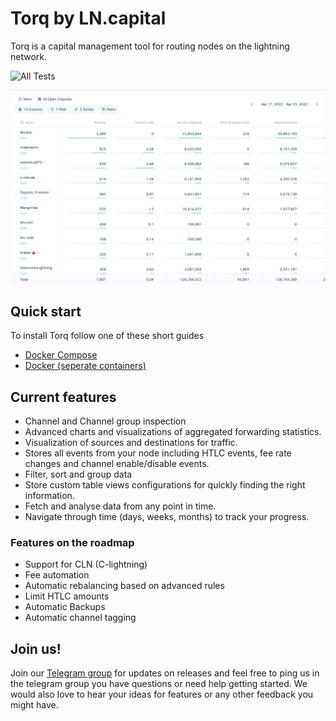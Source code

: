 # Torq by LN.capital

Torq is a capital management tool for routing nodes on the lightning network.

![All Tests](https://github.com/lncapital/torq/actions/workflows/test-on-push.yml/badge.svg)

![Torq table preview](./torq-table-preview.png)

## Quick start

To install Torq follow one of these short guides
* [Docker Compose](https://docs.ln.capital/docs/quick-start-docker-compose)
* [Docker (seperate containers)](https://docs.ln.capital/docs/quick-start-docker-compose)

## Current features

- Channel and Channel group inspection
- Advanced charts and visualizations of aggregated forwarding statistics.
- Visualization of sources and destinations for traffic.
- Stores all events from your node including HTLC events, fee rate changes and channel enable/disable events.
- Filter, sort and group data
- Store custom table views configurations for quickly finding the right information.
- Fetch and analyse data from any point in time.
- Navigate through time (days, weeks, months) to track your progress.

### Features on the roadmap

- Support for CLN (C-lightning)
- Fee automation
- Automatic rebalancing based on advanced rules
- Limit HTLC amounts
- Automatic Backups
- Automatic channel tagging

## Join us!
Join our [Telegram group](https://t.me/joinchat/V-Dks6zjBK4xZWY0) for updates on releases
and feel free to ping us in the telegram group you have questions or need help getting started.
We would also love to hear your ideas for features or any other feedback you might have.
